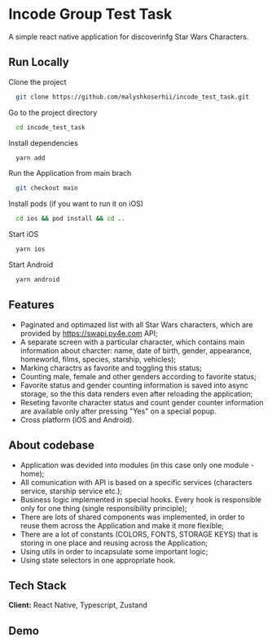 
# Incode Group Test Task

A simple react native application for discoverinfg Star Wars Characters.


## Run Locally

Clone the project

```bash
  git clone https://github.com/malyshkoserhii/incode_test_task.git
```

Go to the project directory

```bash
  cd incode_test_task
```

Install dependencies

```bash
  yarn add
```

Run the Application from main brach

```bash
  git checkout main
```

Install pods (if you want to run it on iOS)

```bash
  cd ios && pod install && cd ..
```

Start iOS

```bash
  yarn ios
```

Start Android

```bash
  yarn android
```

## Features

- Paginated and optimazed list with all Star Wars characters, which are provided by https://swapi.py4e.com API;
- A separate screen with a particular character, which contains main information about charcter: name, date of birth, gender, appearance, homeworld, films, species, starship, vehicles);
- Marking charactrs as favorite and toggling this status;
- Counting male, female and other genders according to favorite status;
- Favorite status and gender counting information is saved into async storage, so the this data renders even after reloading the application;
- Reseting favorite character status and count gender counter information are available only after pressing "Yes" on a special popup.
- Cross platform (iOS and Android).

## About codebase

- Application was devided into modules (in this case only one module - home);
- All comunication with API is based on a specific services (characters service, starship service etc.);
- Business logic implemented in special hooks. Every hook is responsible only for one thing (single responsibility principle);
- There are lots of shared components was implemented, in order to reuse them across the Application and make it more flexible;
- There are a lot of constants (COLORS, FONTS, STORAGE KEYS) that is storing in one place and reusing across the Application;
- Using utils in order to incapsulate some important logic;
- Using state selectors in one appropriate hook.
## Tech Stack

**Client:** React Native, Typescript, Zustand


## Demo
